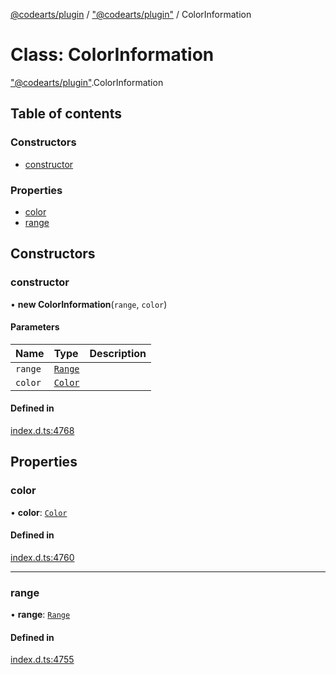 [@codearts/plugin](../README.md) / ["@codearts/plugin"](../modules/_codearts_plugin_.md) / ColorInformation

# Class: ColorInformation

["@codearts/plugin"](../modules/_codearts_plugin_.md).ColorInformation

## Table of contents

### Constructors

- [constructor](codearts_plugin_.ColorInformation.md#constructor)

### Properties

- [color](codearts_plugin_.ColorInformation.md#color)
- [range](codearts_plugin_.ColorInformation.md#range)

## Constructors

### constructor

• **new ColorInformation**(`range`, `color`)

#### Parameters

| Name | Type | Description |
| :------ | :------ | :------ |
| `range` | [`Range`](codearts_plugin_.Range.md) |  |
| `color` | [`Color`](codearts_plugin_.Color.md) |  |

#### Defined in

[index.d.ts:4768](https://github.com/huaweicloud/cloudide-plugin-api/blob/3b0eee8/index.d.ts#L4768)

## Properties

### color

• **color**: [`Color`](codearts_plugin_.Color.md)

#### Defined in

[index.d.ts:4760](https://github.com/huaweicloud/cloudide-plugin-api/blob/3b0eee8/index.d.ts#L4760)

___

### range

• **range**: [`Range`](codearts_plugin_.Range.md)

#### Defined in

[index.d.ts:4755](https://github.com/huaweicloud/cloudide-plugin-api/blob/3b0eee8/index.d.ts#L4755)
